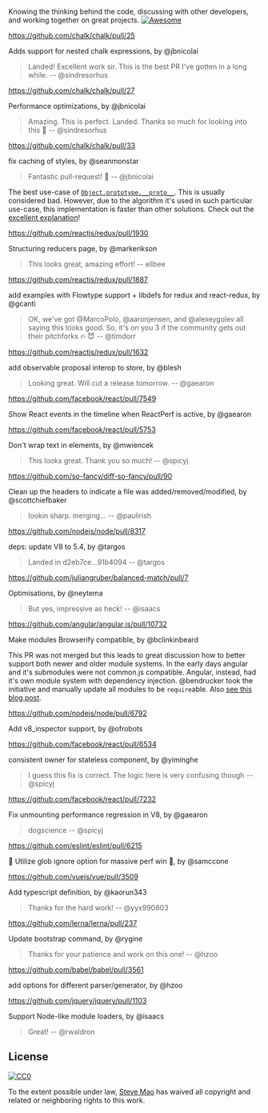 Knowing the thinking behind the code, discussing with other developers, and working together on great projects. [![Awesome](https://cdn.rawgit.com/sindresorhus/awesome/d7305f38d29fed78fa85652e3a63e154dd8e8829/media/badge.svg)](https://github.com/sindresorhus/awesome)


https://github.com/chalk/chalk/pull/25

Adds support for nested chalk expressions, by @jbnicolai

> Landed! Excellent work sir. This is the best PR I've gotten in a long while. -- @sindresorhus


https://github.com/chalk/chalk/pull/27

Performance optimizations, by @jbnicolai

> Amazing. This is perfect. Landed. Thanks so much for looking into this 💃 -- @sindresorhus


https://github.com/chalk/chalk/pull/33

fix caching of styles, by @seanmonstar

> Fantastic pull-request! 🌟 -- @jbnicolai

The best use-case of [`Object.prototype.__proto__`](https://developer.mozilla.org/en/docs/Web/JavaScript/Reference/Global_Objects/Object/proto). This is usually considered bad. However, due to the algorithm it's used in such particular use-case, this implementation is faster than other solutions. Check out the [excellent explanation](https://github.com/chalk/chalk/issues/32#issuecomment-48426969)!


https://github.com/reactjs/redux/pull/1930

Structuring reducers page, by @markerikson

> This looks great, amazing effort! -- ellbee


https://github.com/reactjs/redux/pull/1887

add examples with Flowtype support + libdefs for redux and react-redux, by @gcanti

> OK, we've got @MarcoPolo, @aaronjensen, and @alexeygolev all saying this looks good. So, it's on you 3 if the community gets out their pitchforks 🔥 😈 -- @timdorr


https://github.com/reactjs/redux/pull/1632

add observable proposal interop to store, by @blesh

> Looking great. Will cut a release tomorrow. -- @gaearon


https://github.com/facebook/react/pull/7549

Show React events in the timeline when ReactPerf is active, by @gaearon


https://github.com/facebook/react/pull/5753

Don't wrap text in <span> elements, by @mwiencek

> This looks great. Thank you so much! -- @spicyj


https://github.com/so-fancy/diff-so-fancy/pull/90

Clean up the headers to indicate a file was added/removed/modified, by @scottchiefbaker

> lookin sharp. merging… -- @paulirish


https://github.com/nodejs/node/pull/8317

deps: update V8 to 5.4, by @targos

> Landed in d2eb7ce...91b4094 -- @targos


https://github.com/juliangruber/balanced-match/pull/7

Optimisations, by @neytema

> But yes, impressive as heck! -- @isaacs


https://github.com/angular/angular.js/pull/10732

Make modules Browserify compatible, by @bclinkinbeard

This PR was not merged but this leads to great discussion how to better support both newer and older module systems. In the early days angular and it's submodules were not common.js compatible. Angular, instead, had it's own module system with dependency injection. @bendrucker took the initiative and manually update all modules to be `require`able. Also [see this blog post](http://blog.npmjs.org/post/114584444410/using-angulars-new-improved-browserify-support).


https://github.com/nodejs/node/pull/6792

Add v8_inspector support, by @ofrobots


https://github.com/facebook/react/pull/6534

consistent owner for stateless component, by @yiminghe

> I guess this fix is correct. The logic here is very confusing though -- @spicyj

https://github.com/facebook/react/pull/7232

Fix unmounting performance regression in V8, by @gaearon

> dogscience -- @spicyj


https://github.com/eslint/eslint/pull/6215

🦄 Utilize glob ignore option for massive perf win 🦄, by @samccone


https://github.com/vuejs/vue/pull/3509

Add typescript definition, by @kaorun343

> Thanks for the hard work! -- @yyx990803


https://github.com/lerna/lerna/pull/237

Update bootstrap command, by @rygine

> Thanks for your patience and work on this one! -- @hzoo


https://github.com/babel/babel/pull/3561

add options for different parser/generator, by @hzoo


https://github.com/jquery/jquery/pull/1103

Support Node-like module loaders, by @isaacs

> Great! -- @rwaldron


## License

[![CC0](https://i.creativecommons.org/p/zero/1.0/88x31.png)](https://creativecommons.org/publicdomain/zero/1.0/)

To the extent possible under law, [Steve Mao](https://github.com/stevemao) has waived all copyright and related or neighboring rights to this work.
